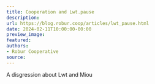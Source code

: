 ```yaml
---
title: Cooperation and Lwt.pause
description:
url: https://blog.robur.coop/articles/lwt_pause.html
date: 2024-02-11T10:00:00-00:00
preview_image:
featured:
authors:
- Robur Cooperative
source:
---
```


A disgression about Lwt and Miou
